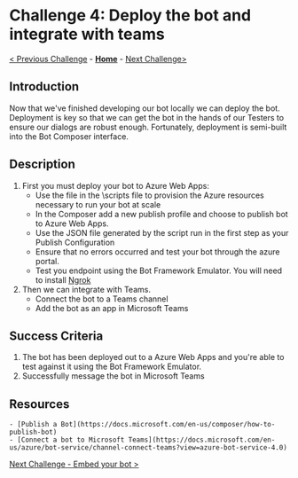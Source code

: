 # Challenge 4: Deploy the bot and integrate with teams
[< Previous Challenge](./Challenge3-API.md) - **[Home](../readme.md)** - [Next Challenge>](./Challenge5-FrontEnd.md)
## Introduction
Now that we've finished developing our bot locally we can deploy the bot. Deployment is key so that we can get the bot in the hands of our Testers to ensure our dialogs are robust enough. Fortunately, deployment is semi-built into the Bot Composer interface.
	
## Description
1. First you must deploy your bot to Azure Web Apps:
	 - Use the file in the  \scripts file to provision the Azure resources necessary to run your bot at scale
	 - In the Composer add a new publish profile and choose to publish bot to Azure Web Apps.
	 - Use the JSON file generated by the script run in the first step as your Publish Configuration
	 - Ensure that no errors occurred and test your bot through the azure portal.
	 - Test you endpoint using the Bot Framework Emulator. You will need to install [Ngrok](https://ngrok.com/) 
2. Then we can integrate with Teams.
	 - Connect the bot to a Teams channel
   - Add the bot as an app in Microsoft Teams

## Success Criteria
1. The bot has been deployed out to a Azure Web Apps and you're able to test against it using the Bot Framework Emulator.
2. Successfully message the bot in Microsoft Teams


## Resources
	- [Publish a Bot](https://docs.microsoft.com/en-us/composer/how-to-publish-bot)
	- [Connect a bot to Microsoft Teams](https://docs.microsoft.com/en-us/azure/bot-service/channel-connect-teams?view=azure-bot-service-4.0) 


[Next Challenge - Embed your bot >](./Challenge5-FrontEnd.md)
